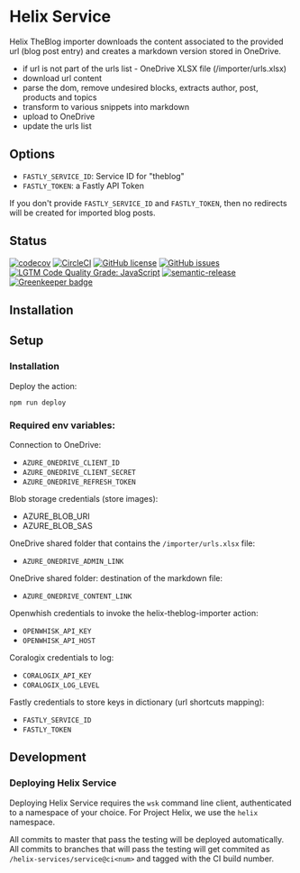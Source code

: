 # Helix Service

Helix TheBlog importer downloads the content associated to the provided url (blog post entry) and creates a markdown version stored in OneDrive.

- if url is not part of the urls list - OneDrive XLSX file (/importer/urls.xlsx)
- download url content
- parse the dom, remove undesired blocks, extracts author, post, products and topics
- transform to various snippets into markdown
- upload to OneDrive
- update the urls list

## Options

- `FASTLY_SERVICE_ID`: Service ID for "theblog"
- `FASTLY_TOKEN`: a Fastly API Token

If you don't provide `FASTLY_SERVICE_ID` and `FASTLY_TOKEN`, then no redirects will be created for imported blog posts.

## Status
[![codecov](https://img.shields.io/codecov/c/github/adobe/helix-service.svg)](https://codecov.io/gh/adobe/helix-service)
[![CircleCI](https://img.shields.io/circleci/project/github/adobe/helix-service.svg)](https://circleci.com/gh/adobe/helix-service)
[![GitHub license](https://img.shields.io/github/license/adobe/helix-service.svg)](https://github.com/adobe/helix-service/blob/master/LICENSE.txt)
[![GitHub issues](https://img.shields.io/github/issues/adobe/helix-service.svg)](https://github.com/adobe/helix-service/issues)
[![LGTM Code Quality Grade: JavaScript](https://img.shields.io/lgtm/grade/javascript/g/adobe/helix-service.svg?logo=lgtm&logoWidth=18)](https://lgtm.com/projects/g/adobe/helix-service)
[![semantic-release](https://img.shields.io/badge/%20%20%F0%9F%93%A6%F0%9F%9A%80-semantic--release-e10079.svg)](https://github.com/semantic-release/semantic-release) [![Greenkeeper badge](https://badges.greenkeeper.io/adobe/helix-service.svg)](https://greenkeeper.io/)

## Installation

## Setup

### Installation

Deploy the action:

```
npm run deploy
```

### Required env variables:

Connection to OneDrive:

- `AZURE_ONEDRIVE_CLIENT_ID`
- `AZURE_ONEDRIVE_CLIENT_SECRET`
- `AZURE_ONEDRIVE_REFRESH_TOKEN`

Blob storage credentials (store images):

- AZURE_BLOB_URI
- AZURE_BLOB_SAS

OneDrive shared folder that contains the `/importer/urls.xlsx` file:

- `AZURE_ONEDRIVE_ADMIN_LINK`

OneDrive shared folder: destination of the markdown file:

- `AZURE_ONEDRIVE_CONTENT_LINK`

Openwhish credentials to invoke the helix-theblog-importer action:

- `OPENWHISK_API_KEY`
- `OPENWHISK_API_HOST`

Coralogix credentials to log: 

- `CORALOGIX_API_KEY`
- `CORALOGIX_LOG_LEVEL`

Fastly credentials to store keys in dictionary (url shortcuts mapping):

- `FASTLY_SERVICE_ID`
- `FASTLY_TOKEN`

## Development

### Deploying Helix Service

Deploying Helix Service requires the `wsk` command line client, authenticated to a namespace of your choice. For Project Helix, we use the `helix` namespace.

All commits to master that pass the testing will be deployed automatically. All commits to branches that will pass the testing will get commited as `/helix-services/service@ci<num>` and tagged with the CI build number.
